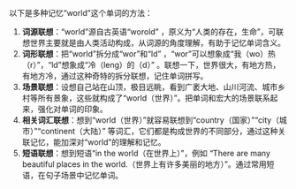 以下是多种记忆“world”这个单词的方法：
1. **词源联想**：“world”源自古英语“worold” ，原义为“人类的存在，生命”，可联想世界主要就是由人类活动构成，从词源的角度理解，有助于记忆单词含义。
2. **词形联想**：把“world”拆分成“wor”和“ld” ，“wor”可以想象成“我（wo）热（r）”，“ld”想象成“冷（leng）的（d）” 。联想一下，世界很大，有地方热，有地方冷，通过这种奇特的拆分联想，记住单词拼写。
3. **场景联想**：设想自己站在山顶，极目远眺，看到广袤大地、山川河流、城市乡村等所有景象，这些就构成了“world（世界）”。把单词和宏大的场景联系起来，强化对单词的印象。
4. **相关词汇联想**：想到“world（世界）”就容易联想到“country（国家）”“city（城市）”“continent（大陆）” 等词汇，它们都是构成世界的不同部分，通过这种关联记忆，能加深对“world”的理解和记忆。
5. **短语联想**：想到短语“in the world（在世界上）”，例如 “There are many beautiful places in the world.（世界上有许多美丽的地方）”。通过常用短语，在句子场景中记忆单词。 